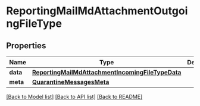 # ReportingMailMdAttachmentOutgoingFileType

## Properties
Name | Type | Description | Notes
------------ | ------------- | ------------- | -------------
**data** | [**ReportingMailMdAttachmentIncomingFileTypeData**](ReportingMailMdAttachmentIncomingFileTypeData.md) |  | [optional] 
**meta** | [**QuarantineMessagesMeta**](QuarantineMessagesMeta.md) |  | [optional] 

[[Back to Model list]](../README.md#documentation-for-models) [[Back to API list]](../README.md#documentation-for-api-endpoints) [[Back to README]](../README.md)


